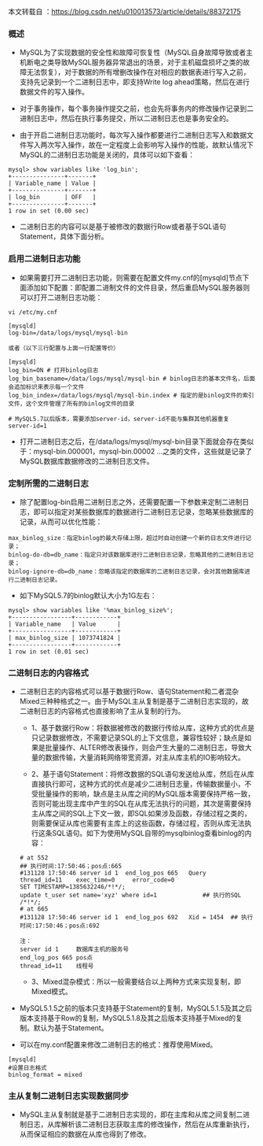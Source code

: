 
本文转载自 ：https://blog.csdn.net/u010013573/article/details/88372175


### 概述

- MySQL为了实现数据的安全性和故障可恢复性（MySQL自身故障导致或者主机断电之类导致MySQL服务器异常退出的场景，对于主机磁盘损坏之类的故障无法恢复），对于数据的所有增删改操作在对相应的数据表进行写入之前，支持先记录到一个二进制日志中，即支持Write log ahead策略，然后在进行数据文件的写入操作。

- 对于事务操作，每个事务操作提交之前，也会先将事务内的修改操作记录到二进制日志中，然后在执行事务提交，所以二进制日志也是事务安全的。

- 由于开启二进制日志功能时，每次写入操作都要进行二进制日志写入和数据文件写入两次写入操作，故在一定程度上会影响写入操作的性能，故默认情况下MySQL的二进制日志功能是关闭的，具体可以如下查看：

```linux
mysql> show variables like 'log_bin';
+---------------+-------+
| Variable_name | Value |
+---------------+-------+
| log_bin       | OFF   |
+---------------+-------+
1 row in set (0.00 sec)
```

- 二进制日志的内容可以是基于被修改的数据行Row或者基于SQL语句Statement，具体下面分析。


### 启用二进制日志功能

- 如果需要打开二进制日志功能，则需要在配置文件my.cnf的[mysqld]节点下面添加如下配置：即配置二进制文件的文件目录，然后重启MySQL服务器则可以打开二进制日志功能：

```linux
vi /etc/my.cnf

[mysqld]
log-bin=/data/logs/mysql/mysql-bin

或者（以下三行配置与上面一行配置等价）

[mysqld]
log_bin=ON # 打开binlog日志
log_bin_basename=/data/logs/mysql/mysql-bin # binlog日志的基本文件名，后面会追加标识来表示每一个文件
log_bin_index=/data/logs/mysql/mysql-bin.index # 指定的是binlog文件的索引文件，这个文件管理了所有的binlog文件的目录

# MySQL5.7以后版本，需要添加server-id，server-id不能与集群其他机器重复
server-id=1
```

- 打开二进制日志之后，在/data/logs/mysql/mysql-bin目录下面就会存在类似于：mysql-bin.000001，mysql-bin.00002 …之类的文件，这些就是记录了MySQL数据库数据修改的二进制日志文件。


### 定制所需的二进制日志

- 除了配置log-bin启用二进制日志之外，还需要配置一下参数来定制二进制日志，即可以指定对某些数据库的数据进行二进制日志记录，忽略某些数据库的记录，从而可以优化性能：

```linux
max_binlog_size：指定binlog的最大存储上限，超过时自动创建一个新的日志文件进行记录；
binlog-do-db=db_name：指定只对该数据库进行二进制日志记录，忽略其他的二进制日志记录；
binlog-ignore-db=db_name：忽略该指定的数据库的二进制日志记录，会对其他数据库进行二进制日志记录。
```

- 如下MySQL5.7的binlog默认大小为1G左右：

```linux
mysql> show variables like '%max_binlog_size%';
+-----------------+------------+
| Variable_name   | Value      |
+-----------------+------------+
| max_binlog_size | 1073741824 |
+-----------------+------------+
1 row in set (0.01 sec)
```

### 二进制日志的内容格式

- 二进制日志的内容格式可以基于数据行Row、语句Statement和二者混杂Mixed三种种格式之一。由于MySQL主从复制是基于二进制日志实现的，故二进制日志的内容格式也直接影响了主从复制的行为。

  - 1、基于数据行Row：将数据被修改的数据行传给从库，这种方式的优点是只记录数据修改，不需要记录SQL的上下文信息，兼容性较好；缺点是如果是批量操作、ALTER修改表操作，则会产生大量的二进制日志，导致大量的数据传输，大量消耗网络带宽资源，对主从库主机的IO影响较大。

  - 2、基于语句Statement：将修改数据的SQL语句发送给从库，然后在从库直接执行即可，这种方式的优点是减少二进制日志量，传输数据量小，不受批量操作的影响，缺点是主从库之间的MySQL版本需要保持严格一致，否则可能出现主库中产生的SQL在从库无法执行的问题，其次是需要保持主从库之间的SQL上下文一致，即SQL如果涉及函数，存储过程之类的，则需要保证从库也需要有主库上的这些函数，存储过程，否则从库无法执行这条SQL语句。如下为使用MySQL自带的mysqlbinlog查看binlog的内容：

  ```linux
  # at 552
  ## 执行时间:17:50:46；pos点:665
  #131128 17:50:46 server id 1  end_log_pos 665   Query   thread_id=11    exec_time=0     error_code=0 
  SET TIMESTAMP=1385632246/*!*/;
  update t_user set name='xyz' where id=1             ## 执行的SQL
  /*!*/;
  # at 665
  #131128 17:50:46 server id 1  end_log_pos 692   Xid = 1454  ## 执行时间:17:50:46；pos点:692 
  
  注：
  server id 1     数据库主机的服务号
  end_log_pos 665 pos点
  thread_id=11    线程号
  ```

  - 3、Mixed混杂模式：所以一般需要结合以上两种方式来实现复制，即Mixed模式。

- MySQL5.1.5之前的版本只支持基于Statement的复制，MySQL5.1.5及其之后版本支持基于Row的复制，MySQL5.1.8及其之后版本支持基于Mixed的复制。默认为基于Statement。

- 可以在my.conf配置来修改二进制日志的格式：推荐使用Mixed。

```linux
[mysqld]
#设置日志格式
binlog_format = mixed
```

### 主从复制二进制日志实现数据同步

- MySQL主从复制就是基于二进制日志实现的，即在主库和从库之间复制二进制日志，从库解析该二进制日志获取主库的修改操作，然后在从库重新执行，从而保证相应的数据在从库也得到了修改。

